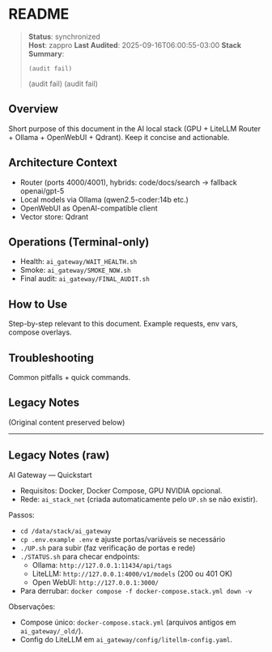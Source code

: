 # README

> **Status**: synchronized  
> **Host**: zappro
> **Last Audited**: 2025-09-16T06:00:55-03:00
> **Stack Summary**:  
> ```
> (audit fail)
> ```
> (audit fail)
> (audit fail)

## Overview
Short purpose of this document in the AI local stack (GPU + LiteLLM Router + Ollama + OpenWebUI + Qdrant). Keep it concise and actionable.

## Architecture Context
- Router (ports 4000/4001), hybrids: code/docs/search → fallback openai/gpt-5  
- Local models via Ollama (qwen2.5-coder:14b etc.)
- OpenWebUI as OpenAI-compatible client  
- Vector store: Qdrant

## Operations (Terminal-only)
- Health: `ai_gateway/WAIT_HEALTH.sh`  
- Smoke: `ai_gateway/SMOKE_NOW.sh`  
- Final audit: `ai_gateway/FINAL_AUDIT.sh`

## How to Use
Step-by-step relevant to this document. Example requests, env vars, compose overlays.

## Troubleshooting
Common pitfalls + quick commands.

## Legacy Notes
(Original content preserved below)

----
## Legacy Notes (raw)

AI Gateway — Quickstart

- Requisitos: Docker, Docker Compose, GPU NVIDIA opcional.
- Rede: `ai_stack_net` (criada automaticamente pelo `UP.sh` se não existir).

Passos:
- `cd /data/stack/ai_gateway`
- `cp .env.example .env` e ajuste portas/variáveis se necessário
- `./UP.sh` para subir (faz verificação de portas e rede)
- `./STATUS.sh` para checar endpoints:
  - Ollama: `http://127.0.0.1:11434/api/tags`
  - LiteLLM: `http://127.0.0.1:4000/v1/models` (200 ou 401 OK)
  - Open WebUI: `http://127.0.0.1:3000/`
- Para derrubar: `docker compose -f docker-compose.stack.yml down -v`

Observações:
- Compose único: `docker-compose.stack.yml` (arquivos antigos em `ai_gateway/_old/`).
- Config do LiteLLM em `ai_gateway/config/litellm-config.yaml`.

